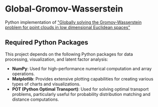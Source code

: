 # Global-Gromov-Wasserstein
Python implementation of ["Globally solving the Gromov-Wasserstein problem for point clouds in low dimensional Euclidean spaces"](https://proceedings.neurips.cc/paper_files/paper/2023/hash/188409d2ad91db4fb13644d024d99074-Abstract-Conference.html)

## Required Python Packages

This project depends on the following Python packages for data processing, visualization, and latent factor analysis:

- **NumPy**: Used for high-performance numerical computation and array operations.
- **Matplotlib**: Provides extensive plotting capabilities for creating various types of charts and visualizations.
- **POT (Python Optimal Transport)**: Used for solving optimal transport problems, particularly useful for probability distribution matching and distance computations.
